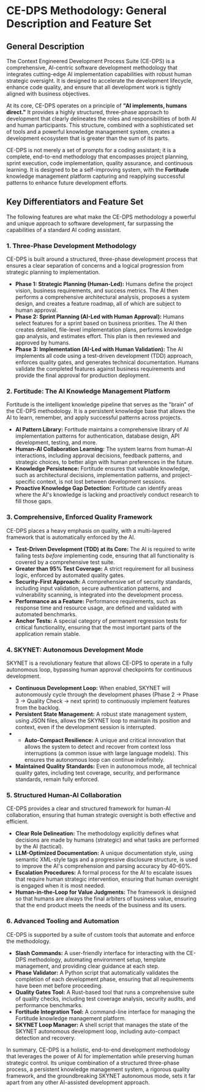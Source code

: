 # CE-DPS Methodology: General Description and Feature Set

## General Description

The Context Engineered Development Process Suite (CE-DPS) is a comprehensive, AI-centric software development methodology that integrates cutting-edge AI implementation capabilities with robust human strategic oversight. It is designed to accelerate the development lifecycle, enhance code quality, and ensure that all development work is tightly aligned with business objectives.

At its core, CE-DPS operates on a principle of **"AI implements, humans direct."** It provides a highly structured, three-phase approach to development that clearly delineates the roles and responsibilities of both AI and human participants. This structure, combined with a sophisticated set of tools and a powerful knowledge management system, creates a development ecosystem that is greater than the sum of its parts.

CE-DPS is not merely a set of prompts for a coding assistant; it is a complete, end-to-end methodology that encompasses project planning, sprint execution, code implementation, quality assurance, and continuous learning. It is designed to be a self-improving system, with the **Fortitude** knowledge management platform capturing and reapplying successful patterns to enhance future development efforts.

## Key Differentiators and Feature Set

The following features are what make the CE-DPS methodology a powerful and unique approach to software development, far surpassing the capabilities of a standard AI coding assistant.

### 1. Three-Phase Development Methodology

CE-DPS is built around a structured, three-phase development process that ensures a clear separation of concerns and a logical progression from strategic planning to implementation.

*   **Phase 1: Strategic Planning (Human-Led):** Humans define the project vision, business requirements, and success metrics. The AI then performs a comprehensive architectural analysis, proposes a system design, and creates a feature roadmap, all of which are subject to human approval.
*   **Phase 2: Sprint Planning (AI-Led with Human Approval):** Humans select features for a sprint based on business priorities. The AI then creates detailed, file-level implementation plans, performs knowledge gap analysis, and estimates effort. This plan is then reviewed and approved by humans.
*   **Phase 3: Implementation (AI-Led with Human Validation):** The AI implements all code using a test-driven development (TDD) approach, enforces quality gates, and generates technical documentation. Humans validate the completed features against business requirements and provide the final approval for production deployment.

### 2. Fortitude: The AI Knowledge Management Platform

Fortitude is the intelligent knowledge pipeline that serves as the "brain" of the CE-DPS methodology. It is a persistent knowledge base that allows the AI to learn, remember, and apply successful patterns across projects.

*   **AI Pattern Library:** Fortitude maintains a comprehensive library of AI implementation patterns for authentication, database design, API development, testing, and more.
*   **Human-AI Collaboration Learning:** The system learns from human-AI interactions, including approval decisions, feedback patterns, and strategic choices, to better align with human preferences in the future.
*   **Knowledge Persistence:** Fortitude ensures that valuable knowledge, such as architectural decisions, implementation patterns, and project-specific context, is not lost between development sessions.
*   **Proactive Knowledge Gap Detection:** Fortitude can identify areas where the AI's knowledge is lacking and proactively conduct research to fill those gaps.

### 3. Comprehensive, Enforced Quality Framework

CE-DPS places a heavy emphasis on quality, with a multi-layered framework that is automatically enforced by the AI.

*   **Test-Driven Development (TDD) at its Core:** The AI is required to write failing tests *before* implementing code, ensuring that all functionality is covered by a comprehensive test suite.
*   **Greater than 95% Test Coverage:** A strict requirement for all business logic, enforced by automated quality gates.
*   **Security-First Approach:** A comprehensive set of security standards, including input validation, secure authentication patterns, and vulnerability scanning, is integrated into the development process.
*   **Performance as a Feature:** Performance requirements, such as response time and resource usage, are defined and validated with automated benchmarks.
*   **Anchor Tests:** A special category of permanent regression tests for critical functionality, ensuring that the most important parts of the application remain stable.

### 4. SKYNET: Autonomous Development Mode

SKYNET is a revolutionary feature that allows CE-DPS to operate in a fully autonomous loop, bypassing human approval checkpoints for continuous development.

*   **Continuous Development Loop:** When enabled, SKYNET will autonomously cycle through the development phases (Phase 2 -> Phase 3 -> Quality Check -> next sprint) to continuously implement features from the backlog.
*   **Persistent State Management:** A robust state management system, using JSON files, allows the SKYNET loop to maintain its position and context, even if the development session is interrupted.
*   - **Auto-Compact Resilience:** A unique and critical innovation that allows the system to detect and recover from context loss interruptions (a common issue with large language models). This ensures the autonomous loop can continue indefinitely.
*   **Maintained Quality Standards:** Even in autonomous mode, all technical quality gates, including test coverage, security, and performance standards, remain fully enforced.

### 5. Structured Human-AI Collaboration

CE-DPS provides a clear and structured framework for human-AI collaboration, ensuring that human strategic oversight is both effective and efficient.

*   **Clear Role Delineation:** The methodology explicitly defines what decisions are made by humans (strategic) and what tasks are performed by the AI (tactical).
*   **LLM-Optimized Documentation:** A unique documentation style, using semantic XML-style tags and a progressive disclosure structure, is used to improve the AI's comprehension and parsing accuracy by 40-60%.
*   **Escalation Procedures:** A formal process for the AI to escalate issues that require human strategic intervention, ensuring that human oversight is engaged when it is most needed.
*   **Human-in-the-Loop for Value Judgments:** The framework is designed so that humans are always the final arbiters of business value, ensuring that the end product meets the needs of the business and its users.

### 6. Advanced Tooling and Automation

CE-DPS is supported by a suite of custom tools that automate and enforce the methodology.

*   **Slash Commands:** A user-friendly interface for interacting with the CE-DPS methodology, automating environment setup, template management, and providing clear guidance at each step.
*   **Phase Validator:** A Python script that automatically validates the completion of each development phase, ensuring that all requirements have been met before proceeding.
*   **Quality Gates Tool:** A Rust-based tool that runs a comprehensive suite of quality checks, including test coverage analysis, security audits, and performance benchmarks.
*   **Fortitude Integration Tool:** A command-line interface for managing the Fortitude knowledge management platform.
*   **SKYNET Loop Manager:** A shell script that manages the state of the SKYNET autonomous development loop, including auto-compact detection and recovery.

In summary, CE-DPS is a holistic, end-to-end development methodology that leverages the power of AI for implementation while preserving human strategic control. Its unique combination of a structured three-phase process, a persistent knowledge management system, a rigorous quality framework, and the groundbreaking SKYNET autonomous mode, sets it far apart from any other AI-assisted development approach.
